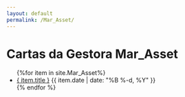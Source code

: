```yaml
---
layout: default
permalink: /Mar_Asset/
---
```


<h1>Cartas da Gestora Mar_Asset</h1>
<ul>
{%for item in site.Mar_Asset%}
  <li>
    <a href="{ site.baseurl }{ item.url }">{ item.title }</a>
<span>{{ item.date | date: "%B %-d, %Y" }}</span>
  </li>
    {% endfor %}
</ul>
